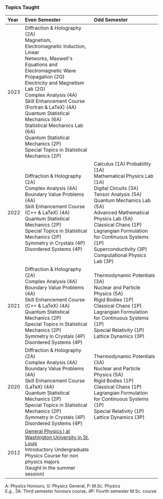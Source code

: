 ### Topics Taught

Year | Even Semester | Odd Semester 
:--- | :--- | :---
2023 | Diffraction & Holography (2A) <br/> Magnetism, Electromagnetic Induction, Linear  <br/>Networks, Maxwell's Equations and <br/> Electromagnetic Wave Propagation (2G) <br/> Electricity and Magnetism Lab (2G) <br/> Complex Analysis (4A) <br/> Skill Enhancement Course (Fortran & LaTeX) (4A) <br/> Quantum Statistical Mechanics (6A) <br/> Statistical Mechanics Lab (6A) <br/> Quantum Statistical Mechanics (2P) <br/> Special Topics in Statistical Mechanics (2P) | 
2022 | Diffraction & Holography (2A) <br/> Complex Analysis (4A) <br/> Boundary Value Problems (4A) <br/> Skill Enhancement Course (C++ & LaTeX) (4A) <br/> Quantum Statistical Mechanics (2P) <br/> Special Topics in Statistical Mechanics (2P) <br/> Symmetry in Crystals (4P) <br/> Disordered Systems (4P) | Calculus (1A) Probability (1A) <br/> Mathematical Physics Lab (1A) <br/> Digital Circuits (3A) Tensor Analysis (5A) <br/> Quantum Mechanics Lab (5A) <br/> Advanced Mathematical Physics Lab (5A) <br/> Classical Chaos (1P) <br/> Lagrangian Formulation for Continuous Systems (1P) <br/> Superconductivity (3P) Computational Physics Lab (3P)
2021 | Diffraction & Holography (2A) <br/> Complex Analysis (4A) <br/> Boundary Value Problems (4A) <br/> Skill Enhancement Course (C++ & LaTeX) (4A) <br/> Quantum Statistical Mechanics (2P) <br/> Special Topics in Statistical Mechanics (2P) <br/> Symmetry in Crystals (4P) <br/> Disordered Systems (4P) | Thermodynamic Potentials (3A) <br/> Nuclear and Particle Physics (5A) <br/> Rigid Bodies (1P) <br/> Classical Chaos (1P) <br/> Lagrangian Formulation for Continuous Systems (1P) <br/> Special Relativity (1P) <br/> Lattice Dynamics (3P)
2020 | Diffraction & Holography (2A) <br/> Complex Analysis (4A) <br/> Boundary Value Problems (4A) <br/> Skill Enhancement Course (LaTeX) (4A) <br/> Quantum Statistical Mechanics (2P) <br/> Special Topics in Statistical Mechanics (2P) <br/> Symmetry in Crystals (4P) <br/> Disordered Systems (4P)  | Thermodynamic Potentials (3A) <br/> Nuclear and Particle Physics (5A) <br/> Rigid Bodies (1P) <br/> Classical Chaos (1P) <br/> Lagrangian Formulation for Continuous Systems (1P) <br/> Special Relativity (1P) <br/> Lattice Dynamics (3P)
2012 | [General Physics I at Washington University in St. Louis](https://courses.wustl.edu/CourseInfo.aspx?sch=L&dept=L31&crs=117A) <br/> Introductory Undergraduate Physics Course for non physics majors <br/> (taught in the summer session)

A: Physics Honours, G: Physics General, P: M.Sc. Physics\
_E.g._, 3A: Third semester honours course, 4P: Fourth semester M.Sc. course
